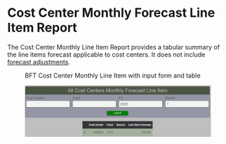 # Cost Center Monthly Forecast Line Item Report

The Cost Center Monthly Line Item Report provides a tabular summary of the line items forecast applicable to cost centers.  It does not include [forecast adjustments](costcenter-monthly-forecast-adjustment.md).

<figure markdown>
<figcaption>BFT Cost Center Monthly Line Item with input form and table</figcaption>

![](images/report-costcenter-forecast-line-item.png)
</figure>
